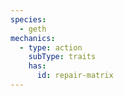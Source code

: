 ```yaml
---
species:
  - geth
mechanics:
  - type: action
    subType: traits
    has:
      id: repair-matrix
---
```

